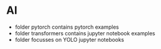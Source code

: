 # AI
* folder pytorch contains pytorch examples
* folder transformers contains jupyter notebook examples
* folder focusses on YOLO jupyter notebooks


